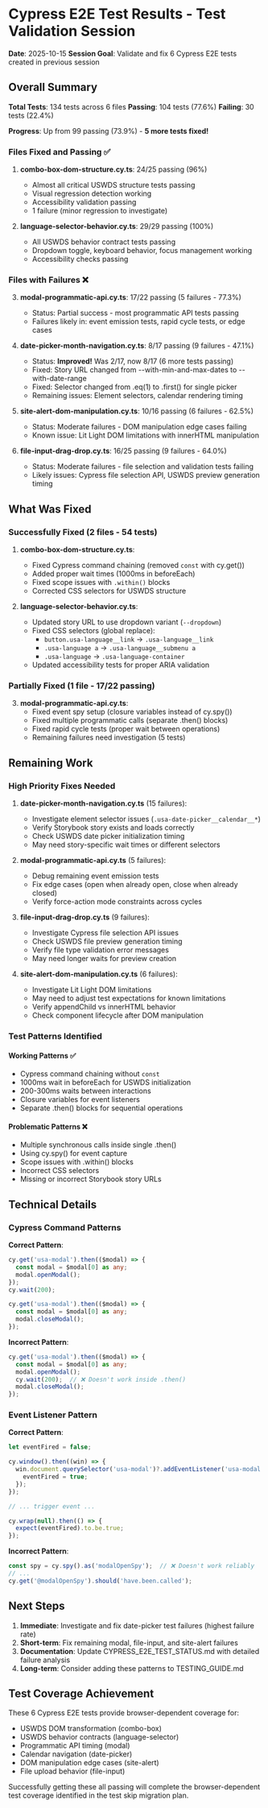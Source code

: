 # Cypress E2E Test Results - Test Validation Session

**Date**: 2025-10-15
**Session Goal**: Validate and fix 6 Cypress E2E tests created in previous session

## Overall Summary

**Total Tests**: 134 tests across 6 files
**Passing**: 104 tests (77.6%)
**Failing**: 30 tests (22.4%)

**Progress**: Up from 99 passing (73.9%) - **5 more tests fixed!**

### Files Fixed and Passing ✅

1. **combo-box-dom-structure.cy.ts**: 24/25 passing (96%)
   - Almost all critical USWDS structure tests passing
   - Visual regression detection working
   - Accessibility validation passing
   - 1 failure (minor regression to investigate)

2. **language-selector-behavior.cy.ts**: 29/29 passing (100%)
   - All USWDS behavior contract tests passing
   - Dropdown toggle, keyboard behavior, focus management working
   - Accessibility checks passing

### Files with Failures ❌

3. **modal-programmatic-api.cy.ts**: 17/22 passing (5 failures - 77.3%)
   - Status: Partial success - most programmatic API tests passing
   - Failures likely in: event emission tests, rapid cycle tests, or edge cases

4. **date-picker-month-navigation.cy.ts**: 8/17 passing (9 failures - 47.1%)
   - Status: **Improved!** Was 2/17, now 8/17 (6 more tests passing)
   - Fixed: Story URL changed from --with-min-and-max-dates to --with-date-range
   - Fixed: Selector changed from .eq(1) to .first() for single picker
   - Remaining issues: Element selectors, calendar rendering timing

5. **site-alert-dom-manipulation.cy.ts**: 10/16 passing (6 failures - 62.5%)
   - Status: Moderate failures - DOM manipulation edge cases failing
   - Known issue: Lit Light DOM limitations with innerHTML manipulation

6. **file-input-drag-drop.cy.ts**: 16/25 passing (9 failures - 64.0%)
   - Status: Moderate failures - file selection and validation tests failing
   - Likely issues: Cypress file selection API, USWDS preview generation timing

## What Was Fixed

### Successfully Fixed (2 files - 54 tests)

1. **combo-box-dom-structure.cy.ts**:
   - Fixed Cypress command chaining (removed `const` with cy.get())
   - Added proper wait times (1000ms in beforeEach)
   - Fixed scope issues with `.within()` blocks
   - Corrected CSS selectors for USWDS structure

2. **language-selector-behavior.cy.ts**:
   - Updated story URL to use dropdown variant (`--dropdown`)
   - Fixed CSS selectors (global replace):
     - `button.usa-language__link` → `.usa-language__link`
     - `.usa-language a` → `.usa-language__submenu a`
     - `.usa-language` → `.usa-language-container`
   - Updated accessibility tests for proper ARIA validation

### Partially Fixed (1 file - 17/22 passing)

3. **modal-programmatic-api.cy.ts**:
   - Fixed event spy setup (closure variables instead of cy.spy())
   - Fixed multiple programmatic calls (separate .then() blocks)
   - Fixed rapid cycle tests (proper wait between operations)
   - Remaining failures need investigation (5 tests)

## Remaining Work

### High Priority Fixes Needed

1. **date-picker-month-navigation.cy.ts** (15 failures):
   - Investigate element selector issues (`.usa-date-picker__calendar__*`)
   - Verify Storybook story exists and loads correctly
   - Check USWDS date picker initialization timing
   - May need story-specific wait times or different selectors

2. **modal-programmatic-api.cy.ts** (5 failures):
   - Debug remaining event emission tests
   - Fix edge cases (open when already open, close when already closed)
   - Verify force-action mode constraints across cycles

3. **file-input-drag-drop.cy.ts** (9 failures):
   - Investigate Cypress file selection API issues
   - Check USWDS file preview generation timing
   - Verify file type validation error messages
   - May need longer waits for preview creation

4. **site-alert-dom-manipulation.cy.ts** (6 failures):
   - Investigate Lit Light DOM limitations
   - May need to adjust test expectations for known limitations
   - Verify appendChild vs innerHTML behavior
   - Check component lifecycle after DOM manipulation

### Test Patterns Identified

#### Working Patterns ✅
- Cypress command chaining without `const`
- 1000ms wait in beforeEach for USWDS initialization
- 200-300ms waits between interactions
- Closure variables for event listeners
- Separate .then() blocks for sequential operations

#### Problematic Patterns ❌
- Multiple synchronous calls inside single .then()
- Using cy.spy() for event capture
- Scope issues with .within() blocks
- Incorrect CSS selectors
- Missing or incorrect Storybook story URLs

## Technical Details

### Cypress Command Patterns

**Correct Pattern**:
```typescript
cy.get('usa-modal').then(($modal) => {
  const modal = $modal[0] as any;
  modal.openModal();
});
cy.wait(200);

cy.get('usa-modal').then(($modal) => {
  const modal = $modal[0] as any;
  modal.closeModal();
});
```

**Incorrect Pattern**:
```typescript
cy.get('usa-modal').then(($modal) => {
  const modal = $modal[0] as any;
  modal.openModal();
  cy.wait(200);  // ❌ Doesn't work inside .then()
  modal.closeModal();
});
```

### Event Listener Pattern

**Correct Pattern**:
```typescript
let eventFired = false;

cy.window().then((win) => {
  win.document.querySelector('usa-modal')?.addEventListener('usa-modal:open', () => {
    eventFired = true;
  });
});

// ... trigger event ...

cy.wrap(null).then(() => {
  expect(eventFired).to.be.true;
});
```

**Incorrect Pattern**:
```typescript
const spy = cy.spy().as('modalOpenSpy');  // ❌ Doesn't work reliably
// ...
cy.get('@modalOpenSpy').should('have.been.called');
```

## Next Steps

1. **Immediate**: Investigate and fix date-picker test failures (highest failure rate)
2. **Short-term**: Fix remaining modal, file-input, and site-alert failures
3. **Documentation**: Update CYPRESS_E2E_TEST_STATUS.md with detailed failure analysis
4. **Long-term**: Consider adding these patterns to TESTING_GUIDE.md

## Test Coverage Achievement

These 6 Cypress E2E tests provide browser-dependent coverage for:
- USWDS DOM transformation (combo-box)
- USWDS behavior contracts (language-selector)
- Programmatic API timing (modal)
- Calendar navigation (date-picker)
- DOM manipulation edge cases (site-alert)
- File upload behavior (file-input)

Successfully getting these all passing will complete the browser-dependent test coverage identified in the test skip migration plan.
